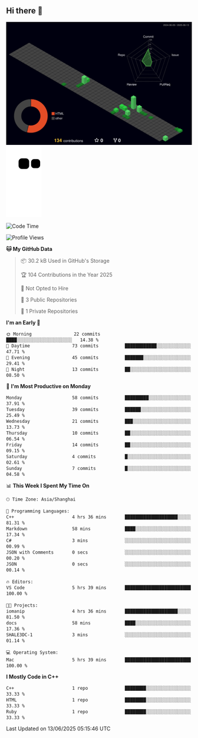 ## Hi there 👋

<!--
**badb0ttle/badb0ttle** is a ✨ _special_ ✨ repository because its `README.md` (this file) appears on your GitHub profile.

Here are some ideas to get you started:

- 🔭 I’m currently working on ...
- 🌱 I’m currently learning ...
- 👯 I’m looking to collaborate on ...
- 🤔 I’m looking for help with ...
- 💬 Ask me about ...
- 📫 How to reach me: ...
- 😄 Pronouns: ...
- ⚡ Fun fact: ...
-->
![Personal 3D Metrics](./profile-3d-contrib/profile-night-green.svg)
![](https://raw.githubusercontent.com/badb0ttle/badb0ttle/main/assets/github-contribution-grid-snake.svg)

<!--START_SECTION:waka-->
![Code Time](http://img.shields.io/badge/Code%20Time-215%20hrs%2049%20mins-blue)

![Profile Views](http://img.shields.io/badge/Profile%20Views-0-blue)

**🐱 My GitHub Data** 

> 📦 30.2 kB Used in GitHub's Storage 
 > 
> 🏆 104 Contributions in the Year 2025
 > 
> 🚫 Not Opted to Hire
 > 
> 📜 3 Public Repositories 
 > 
> 🔑 1 Private Repositories 
 > 
**I'm an Early 🐤** 

```text
🌞 Morning                22 commits          ████░░░░░░░░░░░░░░░░░░░░░   14.38 % 
🌆 Daytime                73 commits          ████████████░░░░░░░░░░░░░   47.71 % 
🌃 Evening                45 commits          ███████░░░░░░░░░░░░░░░░░░   29.41 % 
🌙 Night                  13 commits          ██░░░░░░░░░░░░░░░░░░░░░░░   08.50 % 
```
📅 **I'm Most Productive on Monday** 

```text
Monday                   58 commits          █████████░░░░░░░░░░░░░░░░   37.91 % 
Tuesday                  39 commits          ██████░░░░░░░░░░░░░░░░░░░   25.49 % 
Wednesday                21 commits          ███░░░░░░░░░░░░░░░░░░░░░░   13.73 % 
Thursday                 10 commits          ██░░░░░░░░░░░░░░░░░░░░░░░   06.54 % 
Friday                   14 commits          ██░░░░░░░░░░░░░░░░░░░░░░░   09.15 % 
Saturday                 4 commits           █░░░░░░░░░░░░░░░░░░░░░░░░   02.61 % 
Sunday                   7 commits           █░░░░░░░░░░░░░░░░░░░░░░░░   04.58 % 
```


📊 **This Week I Spent My Time On** 

```text
🕑︎ Time Zone: Asia/Shanghai

💬 Programming Languages: 
C++                      4 hrs 36 mins       ████████████████████░░░░░   81.31 % 
Markdown                 58 mins             ████░░░░░░░░░░░░░░░░░░░░░   17.34 % 
C#                       3 mins              ░░░░░░░░░░░░░░░░░░░░░░░░░   00.99 % 
JSON with Comments       0 secs              ░░░░░░░░░░░░░░░░░░░░░░░░░   00.20 % 
JSON                     0 secs              ░░░░░░░░░░░░░░░░░░░░░░░░░   00.14 % 

🔥 Editors: 
VS Code                  5 hrs 39 mins       █████████████████████████   100.00 % 

🐱‍💻 Projects: 
iomanip                  4 hrs 36 mins       ████████████████████░░░░░   81.50 % 
docs                     58 mins             ████░░░░░░░░░░░░░░░░░░░░░   17.36 % 
SHALE3DC-1               3 mins              ░░░░░░░░░░░░░░░░░░░░░░░░░   01.14 % 

💻 Operating System: 
Mac                      5 hrs 39 mins       █████████████████████████   100.00 % 
```

**I Mostly Code in C++** 

```text
C++                      1 repo              ████████░░░░░░░░░░░░░░░░░   33.33 % 
HTML                     1 repo              ████████░░░░░░░░░░░░░░░░░   33.33 % 
Ruby                     1 repo              ████████░░░░░░░░░░░░░░░░░   33.33 % 
```




 Last Updated on 13/06/2025 05:15:46 UTC
<!--END_SECTION:waka-->

